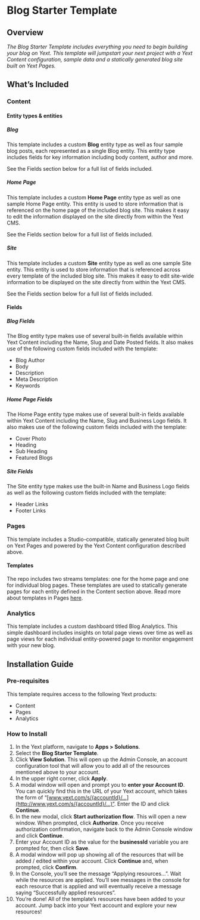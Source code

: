 # **Blog Starter Template**

## **Overview**

_The Blog Starter Template includes everything you need to begin building your blog on Yext. This template will jumpstart your next project with a Yext Content configuration, sample data and a statically generated blog site built on Yext Pages._

## **What’s Included**

### Content

#### Entity types & entities

##### Blog

This template includes a custom **Blog** entity type as well as four sample blog posts, each represented as a single Blog entity. This entity type includes fields for key information including body content, author and more.

See the Fields section below for a full list of fields included.

##### Home Page

This template includes a custom **Home Page** entity type as well as one sample Home Page entity. This entity is used to store information that is referenced on the home page of the included blog site. This makes it easy to edit the information displayed on the site directly from within the Yext CMS.

See the Fields section below for a full list of fields included.

##### Site

This template includes a custom **Site** entity type as well as one sample Site entity. This entity is used to store information that is referenced across every template of the included blog site. This makes it easy to edit site-wide information to be displayed on the site directly from within the Yext CMS.

See the Fields section below for a full list of fields included.

#### Fields

##### Blog Fields

The Blog entity type makes use of several built-in fields available within Yext Content including the Name, Slug and Date Posted fields. It also makes use of the following custom fields included with the template:

- Blog Author
- Body
- Description
- Meta Description
- Keywords

##### Home Page Fields

The Home Page entity type makes use of several built-in fields available within Yext Content including the Name, Slug and Business Logo fields. It also makes use of the following custom fields included with the template:

- Cover Photo
- Heading
- Sub Heading
- Featured Blogs

##### Site Fields

The Site entity type makes use the built-in Name and Business Logo fields as well as the following custom fields included with the template:

- Header Links
- Footer Links

### Pages

This template includes a Studio-compatible, statically generated blog built on Yext Pages and powered by the Yext Content configuration described above.

#### Templates

The repo includes two streams templates: one for the home page and one for individual blog pages. These templates are used to statically generate pages for each entity defined in the Content section above. Read more about templates in Pages [here](https://hitchhikers.yext.com/docs/pages/templates/).

### Analytics

This template includes a custom dashboard titled Blog Analytics. This simple dashboard includes insights on total page views over time as well as page views for each individual entity-powered page to monitor engagement with your new blog.

## **Installation Guide**

### Pre-requisites

This template requires access to the following Yext products:

- Content
- Pages
- Analytics

### How to Install

1. In the Yext platform, navigate to **Apps > Solutions**.
2. Select the **Blog Starter Template**.
3. Click **View Solution**. This will open up the Admin Console, an account configuration tool that will allow you to add all of the resources mentioned above to your account.
4. In the upper right corner, click **Apply**.
5. A modal window will open and prompt you to **enter your Account ID**. You can quickly find this in the URL of your Yext account, which takes the form of “[www.yext.com/s/{accountId}/…](http://www.yext.com/s/{accountId}/…)”. Enter the ID and click **Continue**.
6. In the new modal, click **Start authorization flow**. This will open a new window. When prompted, click **Authorize**. Once you receive authorization confirmation, navigate back to the Admin Console window and click **Continue**.
7. Enter your Account ID as the value for the **businessId** variable you are prompted for, then click **Save**.
8. A modal window will pop up showing all of the resources that will be added / edited within your account. Click **Continue** and, when prompted, click **Confirm**.
9. In the Console, you’ll see the message “Applying resources…”. Wait while the resources are applied. You’ll see messages in the console for each resource that is applied and will eventually receive a message saying “Successfully applied resources”.
10. You’re done! All of the template’s resources have been added to your account. Jump back into your Yext account and explore your new resources!
